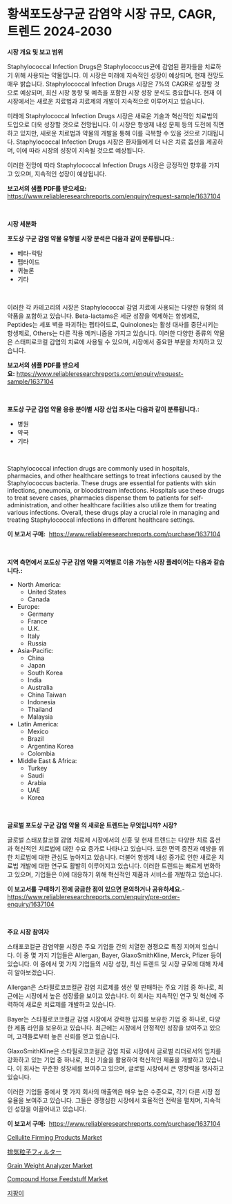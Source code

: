 <p><h1>황색포도상구균 감염약 시장 규모, CAGR, 트렌드 2024-2030</h1></p><p><strong>시장 개요 및 보고 범위</strong></p>
<p><p>Staphylococcal Infection Drugs은 Staphylococcus균에 감염된 환자들을 치료하기 위해 사용되는 약물입니다. 이 시장은 미래에 지속적인 성장이 예상되며, 현재 전망도 매우 밝습니다. Staphylococcal Infection Drugs 시장은 7%의 CAGR로 성장할 것으로 예상되며, 최신 시장 동향 및 예측을 포함한 시장 성장 분석도 중요합니다. 현재 이 시장에서는 새로운 치료법과 치료제의 개발이 지속적으로 이루어지고 있습니다.</p><p>미래에 Staphylococcal Infection Drugs 시장은 새로운 기술과 혁신적인 치료법의 도입으로 더욱 성장할 것으로 전망됩니다. 이 시장은 항생제 내성 문제 등의 도전에 직면하고 있지만, 새로운 치료법과 약물의 개발을 통해 이를 극복할 수 있을 것으로 기대됩니다. Staphylococcal Infection Drugs 시장은 환자들에게 더 나은 치료 옵션을 제공하며, 이에 따라 시장의 성장이 지속될 것으로 예상됩니다. </p><p>이러한 전망에 따라 Staphylococcal Infection Drugs 시장은 긍정적인 향후를 가지고 있으며, 지속적인 성장이 예상됩니다.</p></p>
<p><strong>보고서의 샘플 PDF를 받으세요:</strong> <a href="https://www.reliableresearchreports.com/enquiry/request-sample/1637104">https://www.reliableresearchreports.com/enquiry/request-sample/1637104</a></p>
<p>&nbsp;</p>
<p><strong>시장 세분화</strong></p>
<p><strong>포도상 구균 감염 약물 유형별 시장 분석은 다음과 같이 분류됩니다.:</strong></p>
<p><ul><li>베타-락탐</li><li>펩타이드</li><li>퀴놀론</li><li>기타</li></ul></p>
<p>&nbsp;</p>
<p><p>이러한 각 카테고리의 시장은 Staphylococcal 감염 치료에 사용되는 다양한 유형의 의약품을 포함하고 있습니다. Beta-lactams은 세균 성장을 억제하는 항생제로, Peptides는 세포 벽을 파괴하는 펩타이드로, Quinolones는 활성 대사를 중단시키는 항생제로, Others는 다른 작용 메커니즘을 가지고 있습니다. 이러한 다양한 종류의 약물은 스태피로코컬 감염의 치료에 사용될 수 있으며, 시장에서 중요한 부분을 차지하고 있습니다.</p></p>
<p><strong>보고서의 샘플 PDF를 받으세요:</strong>&nbsp;<a href="https://www.reliableresearchreports.com/enquiry/request-sample/1637104">https://www.reliableresearchreports.com/enquiry/request-sample/1637104</a></p>
<p>&nbsp;</p>
<p><strong> 포도상 구균 감염 약물 응용 분야별 시장 산업 조사는 다음과 같이 분류됩니다.:</strong></p>
<p><ul><li>병원</li><li>약국</li><li>기타</li></ul></p>
<p>&nbsp;</p>
<p><p>Staphylococcal infection drugs are commonly used in hospitals, pharmacies, and other healthcare settings to treat infections caused by the Staphylococcus bacteria. These drugs are essential for patients with skin infections, pneumonia, or bloodstream infections. Hospitals use these drugs to treat severe cases, pharmacies dispense them to patients for self-administration, and other healthcare facilities also utilize them for treating various infections. Overall, these drugs play a crucial role in managing and treating Staphylococcal infections in different healthcare settings.</p></p>
<p><strong>이 보고서 구매:</strong>&nbsp; <a href="https://www.reliableresearchreports.com/purchase/1637104">https://www.reliableresearchreports.com/purchase/1637104</a></p>
<p>&nbsp;</p>
<p><strong>지역 측면에서 포도상 구균 감염 약물 지역별로 이용 가능한 시장 플레이어는 다음과 같습니다.:</strong></p>
<p><ul>
    <li>
        North America:
        <ul>
            <li>United States</li>
            <li>Canada</li>
        </ul>
    </li>
    <li>
        Europe:
        <ul>
            <li>Germany</li>
            <li>France</li>
            <li>U.K.</li>
            <li>Italy</li>
            <li>Russia</li>
        </ul>
    </li>
    <li>
        Asia-Pacific:
        <ul>
            <li>China</li>
            <li>Japan</li>
            <li>South Korea</li>
            <li>India</li>
            <li>Australia</li>
            <li>China Taiwan</li>
            <li>Indonesia</li>
            <li>Thailand</li>
            <li>Malaysia</li>
        </ul>
    </li>
    <li>
        Latin America:
        <ul>
            <li>Mexico</li>
            <li>Brazil</li>
            <li>Argentina Korea</li>
            <li>Colombia</li>
        </ul>
    </li>
    <li>
        Middle East & Africa:
        <ul>
            <li>Turkey</li>
            <li>Saudi</li>
            <li>Arabia</li>
            <li>UAE</li>
            <li>Korea</li>
        </ul>
    </li>
    </ul></p>
<p>&nbsp;</p>
<p><strong>글로벌 포도상 구균 감염 약물 의 새로운 트렌드는 무엇입니까? 시장?</strong></p>
<p><p>글로벌 스태포칼코컬 감염 치료제 시장에서의 신흥 및 현재 트렌드는 다양한 치료 옵션과 혁신적인 치료법에 대한 수요 증가로 나타나고 있습니다. 또한 면역 증진과 예방을 위한 치료법에 대한 관심도 높아지고 있습니다. 더불어 항생제 내성 증가로 인한 새로운 치료법 개발에 대한 연구도 활발히 이루어지고 있습니다. 이러한 트렌드는 빠르게 변화하고 있으며, 기업들은 이에 대응하기 위해 혁신적인 제품과 서비스를 개발하고 있습니다.</p></p>
<p><strong>이 보고서를 구매하기 전에 궁금한 점이 있으면 문의하거나 공유하세요.</strong>- <a href="https://www.reliableresearchreports.com/enquiry/pre-order-enquiry/1637104">https://www.reliableresearchreports.com/enquiry/pre-order-enquiry/1637104</a></p>
<p>&nbsp;</p>
<p><strong>주요 시장 참여자</strong></p>
<p><p>스태포코컬균 감염약물 시장은 주요 기업들 간의 치열한 경쟁으로 특징 지어져 있습니다. 이 중 몇 가지 기업들은 Allergan, Bayer, GlaxoSmithKline, Merck, Pfizer 등이 있습니다. 이 중에서 몇 가지 기업들의 시장 성장, 최신 트렌드 및 시장 규모에 대해 자세히 알아보겠습니다.</p><p>Allergan은 스타필로코코컬균 감염 치료제를 생산 및 판매하는 주요 기업 중 하나로, 최근에는 시장에서 높은 성장률을 보이고 있습니다. 이 회사는 지속적인 연구 및 혁신에 주력하여 새로운 치료제를 개발하고 있습니다.</p><p>Bayer는 스타필로코코컬균 감염 시장에서 강력한 입지를 보유한 기업 중 하나로, 다양한 제품 라인을 보유하고 있습니다. 최근에는 시장에서 안정적인 성장을 보여주고 있으며, 고객들로부터 높은 신뢰를 얻고 있습니다.</p><p>GlaxoSmithKline은 스타필로코코컬균 감염 치료 시장에서 글로벌 리더로서의 입지를 강화하고 있는 기업 중 하나로, 최신 기술을 활용하여 혁신적인 제품을 개발하고 있습니다. 이 회사는 꾸준한 성장세를 보여주고 있으며, 글로벌 시장에서 큰 영향력을 행사하고 있습니다.</p><p>이러한 기업들 중에서 몇 가지 회사의 매출액은 매우 높은 수준으로, 각기 다른 시장 점유율을 보여주고 있습니다. 그들은 경쟁심한 시장에서 효율적인 전략을 펼치며, 지속적인 성장을 이끌어내고 있습니다.</p></p>
<p><strong>이 보고서 구매:</strong>&nbsp;&nbsp;<a href="https://www.reliableresearchreports.com/purchase/1637104">https://www.reliableresearchreports.com/purchase/1637104</a></p>
<p><p><a href="https://github.com/josesg55/Market-Research-Report-List-2/blob/main/cellulite-firming-products-market.md">Cellulite Firming Products Market</a></p><p><a href="https://github.com/marbadji/Market-Research-Report-List-1/blob/main/52186408172.md">排気粒子フィルター</a></p><p><a href="https://issuu.com/reportprime-2/docs/grain-weight-analyzer-market-size-2030.pptx">Grain Weight Analyzer Market</a></p><p><a href="https://issuu.com/reportprime-2/docs/compound-horse-feedstuff-market-size-2030.pptx">Compound Horse Feedstuff Market</a></p><p><a href="https://github.com/FelipeGrrady654556/Market-Research-Report-List-1/blob/main/23558557992.md">지팡이</a></p></p>
